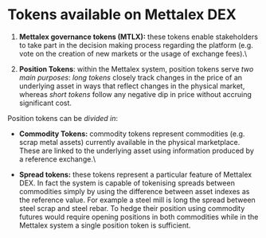 # Tokens available on Mettalex DEX

1. **Mettalex governance tokens (MTLX):** these tokens enable stakeholders to take part in the decision making process regarding the platform (e.g. vote on the creation of new markets or the usage of exchange fees).\

2. **Position Tokens**: within the Mettalex system, position tokens serve _two main purposes_: _long tokens_ closely track changes in the price of an underlying asset in ways that reflect changes in the physical market, whereas _short tokens_ follow any negative dip in price without accruing significant cost.&#x20;

Position tokens can be _divided in_:&#x20;

* **Commodity Tokens:** commodity tokens represent commodities (e.g. scrap metal assets) currently available in the physical marketplace. These are linked to the underlying asset using information produced by a reference exchange.\

* **Spread tokens:** these tokens represent a particular feature of Mettalex DEX. In fact the system is capable of tokenising spreads between commodities simply by using the difference between asset indexes as the reference value. For example a steel mill is long the spread between steel scrap and steel rebar. To hedge their position using commodity futures would require opening positions in both commodities while in the Mettalex system a single position token is sufficient.
